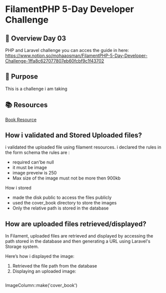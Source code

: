 # FilamentPHP 5-Day Developer Challenge

## 📌 Overview Day 03
PHP and Laravel challenge
you can acces the guide in here: 
https://www.notion.so/mohaaosman/FilamentPHP-5-Day-Developer-Challenge-1ffa8c627077807eb60fcbf9c1f43702

## 🎯 Purpose
This is a challenge i am taking 

## 📚 Resources
[Book Resource](./app/filament/resources/BookStoreResource.php)

## How i validated and Stored Uploaded files?
i validated the uploaded file using filament resources.
i declared the rules in the form schema
the rules are :
<ul>
<li>required can'be null </li>
<li>it must be image </li>
<li>image preveiw is 250 </li>
<li>Max size of the image must not be more then 900kb </li>
</ul>

How i stored
<ul>
 <li>made the disk public to access the files publicly </li>
 <li>used the cover_book directory to store the images </li>
 <li>Only the relative path is stored in the database </li>
</ul>

## How are uploaded files retrieved/displayed?

In Filament, uploaded files are retrieved and displayed by accessing the path stored in the database and then generating a URL using Laravel's Storage system.

Here’s how i displayed the image:

1. Retrieved the file path from the database 
2. Displaying an uploaded image:
   ```bash
  ImageColumn::make('cover_book')
